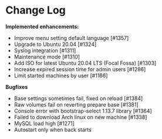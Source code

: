 # Change Log


**Implemented enhancements:**

- Improve menu setting default language [#1357]
- Upgrade to Ubuntu 20.04  [#1324]
- Syslog integration [#1311]
- Maintenance mode [#1310]
- Add ISO for latest Ubuntu 20.04 LTS (Focal Fossa) [#1303]
- Increase expired session time for admin users [#1286]
- Limit started machines by user [#1166]

**Bugfixes**

- Base settings sometimes fail, fixed on reload [#1384]
- Raw volumes fail on reverting prepare base [#1381]
- Console error with bootstrap-select 1.13.7 library [#1364]
- Failed to download Arch linux on new machine [#1338]
- MySQL load high [#1271]
- Autostart only when back starts
